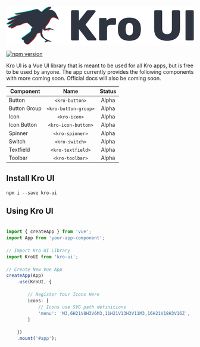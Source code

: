 ![Kro Logo](./src/assets/logo.png)

[![npm version](https://badge.fury.io/js/kro-ui.svg)](https://www.npmjs.com/package/kro-ui)

Kro UI is a Vue UI library that is meant to be used for all Kro apps, but is free to be used by anyone. The app currently provides the following components with more coming soon. Official docs will also be coming soon.

| Component     | Name                  | Status        
| ------------- |:---------------------:|:-------------:
| Button        | `<kro-button>`        | Alpha 
| Button Group  | `<kro-button-group>`  | Alpha      
| Icon          | `<kro-icon>`          | Alpha      
| Icon Button   | `<kro-icon-button>`   | Alpha      
| Spinner       | `<kro-spinner>`       | Alpha      
| Switch        | `<kro-switch>`        | Alpha      
| Textfield     | `<kro-textfield>`     | Alpha      
| Toolbar       | `<kro-toolbar>`       | Alpha      

## Install Kro UI
```
npm i --save kro-ui
```

## Using Kro UI
```ts

import { createApp } from 'vue';
import App from 'your-app-component';

// Import Kro UI Library
import KroUI from 'kro-ui';

// Create New Vue App
createApp(App)
    .use(KroUI, {

        // Register Your Icons Here
        icons: [
            // Icons use SVG path definitions
            'menu': 'M3,6H21V8H3V6M3,11H21V13H3V11M3,16H21V18H3V16Z',
        ]

    })
    .mount('#app');

```
